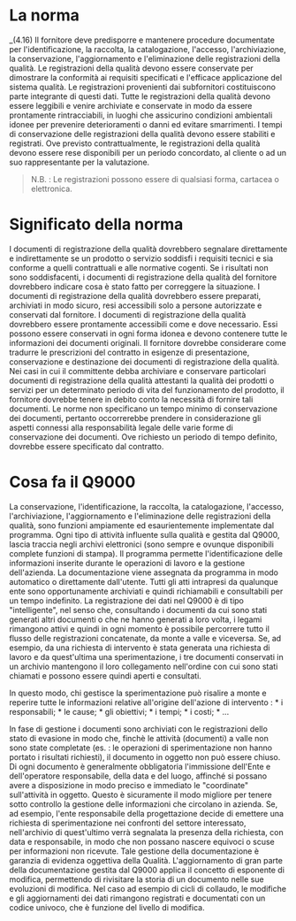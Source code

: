 # La norma
_(4.16) Il fornitore deve predisporre e mantenere procedure documentate per l'identificazione, la raccolta, la catalogazione, l'accesso, l'archiviazione, la conservazione, l'aggiornamento e l'eliminazione delle registrazioni della qualità.
Le registrazioni della qualità devono essere conservate per dimostrare la conformità ai requisiti specificati e l'efficace applicazione del sistema qualità. Le registrazioni provenienti dai subfornitori costituiscono parte integrante di questi dati.
Tutte le registrazioni della qualità devono essere leggibili e venire archiviate e conservate in modo da essere prontamente rintracciabili, in luoghi che assicurino condizioni ambientali idonee per prevenire deterioramenti o danni ed evitare smarrimenti. I tempi di conservazione delle registrazioni della qualità devono essere stabiliti e registrati. Ove previsto contrattualmente, le registrazioni della qualità devono essere rese disponibili per un periodo concordato, al cliente o ad un suo rappresentante per la valutazione.

>N.B. :  Le registrazioni possono essere di qualsiasi forma, cartacea o elettronica.

# Significato della norma
I documenti di registrazione della qualità dovrebbero segnalare direttamente e indirettamente se un prodotto o servizio soddisfi i requisiti tecnici e sia conforme a quelli contrattuali e alle normative cogenti.
Se i risultati non sono soddisfacenti, i documenti di registrazione della qualità del fornitore dovrebbero indicare cosa è stato fatto per correggere la situazione.
I documenti di registrazione della qualità dovrebbero essere preparati, archiviati in modo sicuro, resi accessibili solo a persone autorizzate e conservati dal fornitore. I documenti di registrazione della qualità dovrebbero essere prontamente accessibili come e dove necessario. Essi possono essere conservati in ogni forma idonea e devono contenere tutte le informazioni dei documenti originali. Il fornitore dovrebbe considerare come tradurre le prescrizioni del contratto in esigenze di presentazione, conservazione e destinazione dei documenti di registrazione della qualità.
Nei casi in cui il committente debba archiviare e conservare particolari documenti di registrazione della qualità attestanti la qualità dei prodotti o servizi per un determinato periodo di vita del funzionamento del prodotto, il fornitore dovrebbe tenere in debito conto la necessità di fornire tali documenti.
Le norme non specificano un tempo minimo di conservazione dei documenti, pertanto occorrerebbe prendere in considerazione gli aspetti connessi alla responsabilità legale delle varie forme di conservazione dei documenti.
Ove richiesto un periodo di tempo definito, dovrebbe essere specificato dal contratto.

# Cosa fa il Q9000
La conservazione, l'identificazione, la raccolta, la catalogazione, l'accesso, l'archiviazione, l'aggiornamento e l'eliminazione delle registrazioni della qualità, sono funzioni ampiamente ed esaurientemente implementate dal programma. Ogni tipo di attività influente sulla qualità e gestita dal Q9000, lascia traccia negli archivi elettronici (sono sempre e ovunque disponibili complete funzioni di stampa). Il programma permette l'identificazione delle informazioni inserite durante le operazioni di lavoro e la gestione dell'azienda. La documentazione viene assegnata da programma in modo automatico o direttamente dall'utente. Tutti gli atti intrapresi da qualunque ente sono opportunamente archiviati e quindi richiamabili e consultabili per un tempo indefinito. La registrazione dei dati nel Q9000 è di tipo "intelligente", nel senso che, consultando i documenti da cui sono stati generati altri documenti o che ne hanno generati a loro volta, i legami rimangono attivi e quindi in ogni momento è possibile percorrere tutto il flusso delle registrazioni concatenate, da monte a valle e viceversa. Se, ad esempio, da una richiesta di intervento è stata generata una richiesta di lavoro e da quest'ultima una sperimentazione, i tre documenti conservati in un archivio mantengono il loro collegamento nell'ordine con cui sono stati chiamati e possono essere quindi aperti e consultati.

In questo modo, chi gestisce la sperimentazione può risalire a monte e reperire tutte le informazioni relative all'origine dell'azione di intervento : 
 \* i responsabili;
 \* le cause;
 \* gli obiettivi;
 \* i tempi;
 \* i costi;
 \* ...

In fase di gestione i documenti sono archiviati con le registrazioni dello stato di evasione in modo che, finchè le attività (documenti) a valle non sono state completate (es. :  le operazioni di sperimentazione non hanno portato i risultati richiesti), il documento in oggetto non può essere chiuso. Di ogni documento è generalmente obbligatoria l'immissione dell'Ente e dell'operatore responsabile, della data e del luogo, affinché si possano avere a disposizione in modo preciso e immediato le "coordinate" sull'attività in oggetto. Questo è sicuramente il modo migliore per tenere sotto controllo la gestione delle informazioni che circolano in azienda.
Se, ad esempio, l'ente responsabile della progettazione decide di emettere una richiesta di sperimentazione nei confronti del settore interessato, nell'archivio di quest'ultimo verrà segnalata la presenza della richiesta, con data e responsabile, in modo che non possano nascere equivoci o scuse per informazioni non ricevute. Tale gestione della documentazione è garanzia di evidenza oggettiva della Qualità.
L'aggiornamento di gran parte della documentazione gestita dal Q9000 applica il concetto di esponente di modifica, permettendo di rivisitare la storia di un documento nelle sue evoluzioni di modifica. Nel caso ad esempio di cicli di collaudo, le modifiche e gli aggiornamenti dei dati rimangono registrati e documentati con un codice univoco, che è funzione del livello di modifica.
